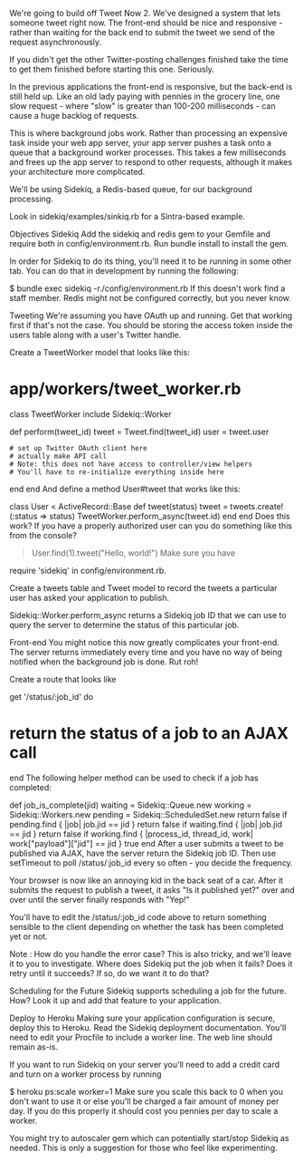 We're going to build off Tweet Now 2. We've designed a system that lets someone tweet right now. The front-end should be nice and responsive - rather than waiting for the back end to submit the tweet we send of the request asynchronously.

If you didn't get the other Twitter-posting challenges finished take the time to get them finished before starting this one. Seriously.

In the previous applications the front-end is responsive, but the back-end is still held up. Like an old lady paying with pennies in the grocery line, one slow request - where "slow" is greater than 100-200 milliseconds - can cause a huge backlog of requests.

This is where background jobs work. Rather than processing an expensive task inside your web app server, your app server pushes a task onto a queue that a background worker processes. This takes a few milliseconds and frees up the app server to respond to other requests, although it makes your architecture more complicated.

We'll be using Sidekiq, a Redis-based queue, for our background processing.

Look in sidekiq/examples/sinkiq.rb for a Sintra-based example.

Objectives
Sidekiq
Add the sidekiq and redis gem to your Gemfile and require both in config/environment.rb. Run bundle install to install the gem.

In order for Sidekiq to do its thing, you'll need it to be running in some other tab. You can do that in development by running the following:

$ bundle exec sidekiq -r./config/environment.rb
If this doesn't work find a staff member. Redis might not be configured correctly, but you never know.

Tweeting
We're assuming you have OAuth up and running. Get that working first if that's not the case. You should be storing the access token inside the users table along with a user's Twitter handle.

Create a TweetWorker model that looks like this:

# app/workers/tweet_worker.rb
class TweetWorker
  include Sidekiq::Worker

  def perform(tweet_id)
    tweet = Tweet.find(tweet_id)
    user = tweet.user

    # set up Twitter OAuth client here
    # actually make API call
    # Note: this does not have access to controller/view helpers
    # You'll have to re-initialize everything inside here
  end
end
And define a method User#tweet that works like this:

class User < ActiveRecord::Base
  def tweet(status)
    tweet = tweets.create!(:status => status)
    TweetWorker.perform_async(tweet.id)
  end
end
Does this work? If you have a properly authorized user can you do something like this from the console?

> User.find(1).tweet("Hello, world!")
Make sure you have

require 'sidekiq'
in config/environment.rb.

Create a tweets table and Tweet model to record the tweets a particular user has asked your application to publish.

Sidekiq::Worker.perform_async returns a Sidekiq job ID that we can use to query the server to determine the status of this particular job.

Front-end
You might notice this now greatly complicates your front-end. The server returns immediately every time and you have no way of being notified when the background job is done. Rut roh!

Create a route that looks like

get '/status/:job_id' do
  # return the status of a job to an AJAX call
end
The following helper method can be used to check if a job has completed:

def job_is_complete(jid)
  waiting = Sidekiq::Queue.new
  working = Sidekiq::Workers.new
  pending = Sidekiq::ScheduledSet.new
  return false if pending.find { |job| job.jid == jid }
  return false if waiting.find { |job| job.jid == jid }
  return false if working.find { |process_id, thread_id, work| work["payload"]["jid"] == jid }
  true
end
After a user submits a tweet to be published via AJAX, have the server return the Sidekiq job ID. Then use setTimeout to poll /status/:job_id every so often - you decide the frequency.

Your browser is now like an annoying kid in the back seat of a car. After it submits the request to publish a tweet, it asks "Is it published yet?" over and over until the server finally responds with "Yep!"

You'll have to edit the /status/:job_id code above to return something sensible to the client depending on whether the task has been completed yet or not.

Note : How do you handle the error case? This is also tricky, and we'll leave it to you to investigate. Where does Sidekiq put the job when it fails? Does it retry until it succeeds? If so, do we want it to do that?

Scheduling for the Future
Sidekiq supports scheduling a job for the future. How? Look it up and add that feature to your application.

Deploy to Heroku
Making sure your application configuration is secure, deploy this to Heroku. Read the Sidekiq deployment documentation. You'll need to edit your Procfile to include a worker line. The web line should remain as-is.

If you want to run Sidekiq on your server you'll need to add a credit card and turn on a worker process by running

$ heroku ps:scale worker=1
Make sure you scale this back to 0 when you don't want to use it or else you'll be charged a fair amount of money per day. If you do this properly it should cost you pennies per day to scale a worker.

You might try to autoscaler gem which can potentially start/stop Sidekiq as needed. This is only a suggestion for those who feel like experimenting.

